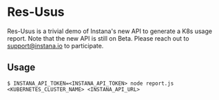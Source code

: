 # Res-Usus

Res-Usus is a trivial demo of Instana's new API to generate a K8s usage report. Note that the new API is still on Beta. Please reach out to support@instana.io to participate.

## Usage

    $ INSTANA_API_TOKEN=<INSTANA_API_TOKEN> node report.js <KUBERNETES_CLUSTER_NAME> <INSTANA_API_URL>